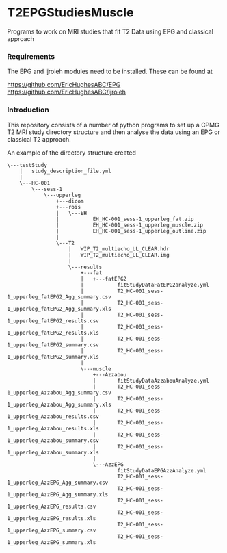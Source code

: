# T2EPGStudiesMuscle
Programs to work on MRI studies that fit T2 Data using EPG and classical approach

### Requirements

The EPG and ijroieh modules need to be installed. These can be found at

https://github.com/EricHughesABC/EPG
https://github.com/EricHughesABC/ijroieh

### Introduction

This repository consists of a number of python programs to set up a CPMG T2 MRI study directory structure and then analyse the data using an EPG or classical T2 approach.

An example of the directory structure created

~~~
\---testStudy
    |   study_description_file.yml
    |   
    \---HC-001
        \---sess-1
            \---upperleg
                +---dicom
                +---rois
                |   \---EH
                |           EH_HC-001_sess-1_upperleg_fat.zip
                |           EH_HC-001_sess-1_upperleg_muscle.zip
                |           EH_HC-001_sess-1_upperleg_outline.zip
                |           
                \---T2
                    |   WIP_T2_multiecho_UL_CLEAR.hdr
                    |   WIP_T2_multiecho_UL_CLEAR.img
                    |   
                    \---results
                        +---fat
                        |   +---fatEPG2
                        |           fitStudyDataFatEPG2analyze.yml
                        |           T2_HC-001_sess-1_upperleg_fatEPG2_Agg_summary.csv
                        |           T2_HC-001_sess-1_upperleg_fatEPG2_Agg_summary.xls
                        |           T2_HC-001_sess-1_upperleg_fatEPG2_results.csv
                        |           T2_HC-001_sess-1_upperleg_fatEPG2_results.xls
                        |           T2_HC-001_sess-1_upperleg_fatEPG2_summary.csv
                        |           T2_HC-001_sess-1_upperleg_fatEPG2_summary.xls
                        |           
                        \---muscle
                            +---Azzabou
                            |       fitStudyDataAzzabouAnalyze.yml
                            |       T2_HC-001_sess-1_upperleg_Azzabou_Agg_summary.csv
                            |       T2_HC-001_sess-1_upperleg_Azzabou_Agg_summary.xls
                            |       T2_HC-001_sess-1_upperleg_Azzabou_results.csv
                            |       T2_HC-001_sess-1_upperleg_Azzabou_results.xls
                            |       T2_HC-001_sess-1_upperleg_Azzabou_summary.csv
                            |       T2_HC-001_sess-1_upperleg_Azzabou_summary.xls
                            |       
                            \---AzzEPG
                                    fitStudyDataEPGAzzAnalyze.yml
                                    T2_HC-001_sess-1_upperleg_AzzEPG_Agg_summary.csv
                                    T2_HC-001_sess-1_upperleg_AzzEPG_Agg_summary.xls
                                    T2_HC-001_sess-1_upperleg_AzzEPG_results.csv
                                    T2_HC-001_sess-1_upperleg_AzzEPG_results.xls
                                    T2_HC-001_sess-1_upperleg_AzzEPG_summary.csv
                                    T2_HC-001_sess-1_upperleg_AzzEPG_summary.xls
~~~
